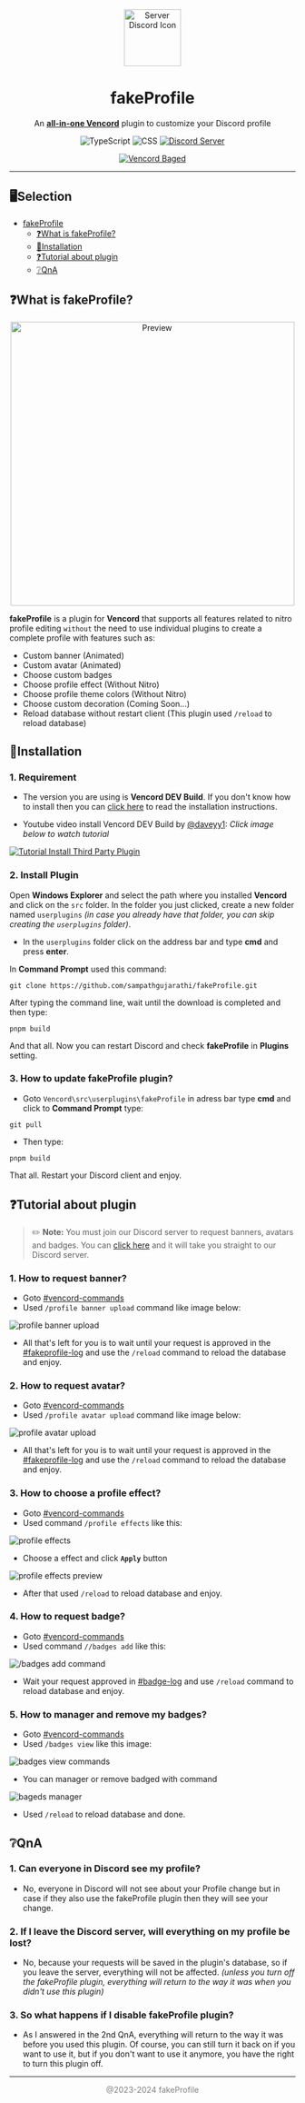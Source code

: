 <!-- HEAD PAGE -->
<div align="center">
  <img src="https://cdn.discordapp.com/icons/1117373291095662623/cd7c44850a9a6e06b586abe05e035c7d.webp?size=1024&format=webp" alt="Server Discord Icon" width="100">
  <h1><strong>fakeProfile</strong></h1>
  An <a href="https://vencord.dev/"><strong>all-in-one Vencord</strong></a> plugin to customize your Discord profile
</div>

<!-- MARKDOWN BADGED -->

<p align="center">
  <img src="https://img.shields.io/badge/typescript-%23007ACC.svg?style=for-the-badge&logo=typescript&logoColor=white" alt="TypeScript"></a>
  <img src="https://img.shields.io/badge/CSS-239120?&style=for-the-badge&logo=css3&logoColor=white" alt="CSS"></a>
  <a href="https://discord.gg/ffmkewQ4R7"><img src="https://img.shields.io/badge/Discord-%235865F2.svg?style=for-the-badge&logo=discord&logoColor=white" alt="Discord Server"></a>
</p>
<p align="center">
<a href="https://vencord.dev"><img src="https://img.shields.io/badge/This%20plugin%20for-Vencord-pink?labelColor=gray&style=flat&logo=https://lh3.googleusercontent.com/zDATisIeInAwNSjH9LgItgvGXwq3M4SDdoIZzctMZ3Hbl9IhoFVJtsHvzQPz_a7K5xbdURropceVQK6XGrmg4v4HSQ=s60&link=https://vencord.dev" alt="Vencord Baged" /></a>
</p>

___

<!-- BODY -->

## 🖥️Selection

 - [fakeProfile](#fakeprofile)
   - [❓What is fakeProfile?](#what-is-fakeprofile)
   - [🔨Installation](#installation)
   - [❓Tutorial about plugin](#tutorial-about-plugin)
   - [❔QnA](#qna)



## ❓What is fakeProfile?
<div align="center">
  <img src="https://cdn.discordapp.com/attachments/998071689009184870/1209377838571061298/bg.png?ex=65e6b3e1&is=65d43ee1&hm=d1e5af92057e9050ba3d2104b13315ee683931a43cd29aaa57695ae697ad41f2&" alt="Preview" width= "500">
</div>

**fakeProfile** is a plugin for **Vencord** that supports all features related to nitro profile editing `without` the need to use individual plugins to create a complete profile with features such as:
 - Custom banner (Animated)
 - Custom avatar (Animated)
 - Choose custom badges
 - Choose profile effect (Without Nitro)
 - Choose profile theme colors (Without Nitro)
 - Choose custom decoration (Coming Soon...)
 - Reload database without restart client (This plugin used `/reload` to reload database)



## 🔨Installation
 ### 1. Requirement
 - The version you are using is **Vencord DEV Build**. If you don't know how to install then you can [click here](https://github.com/Vendicated/Vencord/blob/main/docs/1_INSTALLING.md) to read the installation instructions.

- Youtube video install Vencord DEV Build by [@daveyy1](https://discordappuser.com/users/549244932213309442): *Click image below to watch tutorial*

 [![Tutorial Install Third Party Plugin](https://img.youtube.com/vi/8wexjSo8fNw/maxresdefault.jpg)](https://www.youtube.com/watch?v=8wexjSo8fNw)

 ### 2. Install Plugin
 Open **Windows Explorer** and select the path where you installed **Vencord** and click on the `src` folder. In the folder you just clicked, create a new folder named `userplugins` *(in case you already have that folder, you can skip creating the `userplugins` folder)*.

 - In the `userplugins` folder click on the address bar and type **cmd** and press **enter**.

 In **Command Prompt** used this command:
 ```shell
 git clone https://github.com/sampathgujarathi/fakeProfile.git
 ```

 After typing the command line, wait until the download is completed and then type:
 ```shell
 pnpm build
 ```
 And that all. Now you can restart Discord and check **fakeProfile** in **Plugins** setting.

 ### 3. How to update fakeProfile plugin?
 - Goto `Vencord\src\userplugins\fakeProfile` in adress bar type **cmd** and click to **Command Prompt** type:
 ```shell
 git pull
 ```
 - Then type:
 ```shell
 pnpm build
 ```
 That all. Restart your Discord client and enjoy.



## ❓Tutorial about plugin
> ✏️ **Note:** You must join our Discord server to request banners, avatars and badges. You can [click here](https://discord.gg/ffmkewQ4R7) and it will take you straight to our Discord server.

 ### 1. How to request banner?
 - Goto [#vencord-commands](https://discord.com/channels/1117373291095662623/1185970757105360927)
 - Used `/profile banner upload` command like image below:
 
 <img src="https://cdn.discordapp.com/attachments/998071689009184870/1210884226312966205/image.png?ex=65ec2ed0&is=65d9b9d0&hm=1e65108263618d2754e0c1843dffe6abd0c90798d92d9f23ce3acdef2dcf9dc8&" alt="profile banner upload">

 - All that's left for you is to wait until your request is approved in the [#fakeprofile-log](https://discord.com/channels/1117373291095662623/1209032677366431815) and use the `/reload` command to reload the database and enjoy.

 ### 2. How to request avatar?
 - Goto [#vencord-commands](https://discord.com/channels/1117373291095662623/1185970757105360927)
 - Used `/profile avatar upload` command like image below:

 <img src="https://cdn.discordapp.com/attachments/998071689009184870/1210885978445586452/image.png?ex=65ec3072&is=65d9bb72&hm=e2b9b7f554e35eb793ee67e07c4f0a0c31608d099a58dd3223fa40653879bfba&" alt="profile avatar upload">

 - All that's left for you is to wait until your request is approved in the [#fakeprofile-log](https://discord.com/channels/1117373291095662623/1209032677366431815) and use the `/reload` command to reload the database and enjoy.
 
 ### 3. How to choose a profile effect?
 - Goto [#vencord-commands](https://discord.com/channels/1117373291095662623/1185970757105360927)
 - Used command `/profile effects` like this:

  <img src="https://cdn.discordapp.com/attachments/998071689009184870/1210889022189346866/image.png?ex=65ec3348&is=65d9be48&hm=c84443ed081bf133df62ee21f7ab0537c50a2c0dd0205837280d06945df6fa42&" alt="profile effects">

 - Choose a effect and click **`Apply`** button

  <img src="https://cdn.discordapp.com/attachments/998071689009184870/1210888342414303262/image.png?ex=65ec32a6&is=65d9bda6&hm=cfbbb49d58370e04ce4488b6baa1e3d24842d6113a100df1649c15d01d05ed05&" alt="profile effects preview">
 
 - After that used `/reload` to reload database and enjoy.

 ### 4. How to request badge?
 - Goto [#vencord-commands](https://discord.com/channels/1117373291095662623/1185970757105360927)
 - Used command `//badges add` like this:
 
 <img src="https://cdn.discordapp.com/attachments/998071689009184870/1210892420741333103/image.png?ex=65ec3672&is=65d9c172&hm=f0f5f4e918ff1e4ce682a7fc0059ecf4b5f2d1d79b9806989748b33379744889&" alt="/badges add command">

 - Wait your request approved in [#badge-log](https://discord.com/channels/1117373291095662623/1198555327730294844) and use `/reload` command to reload database and enjoy.

 ### 5. How to manager and remove my badges?
 - Goto [#vencord-commands](https://discord.com/channels/1117373291095662623/1185970757105360927)
 - Used `/badges view` like this image:

 <img src="https://cdn.discordapp.com/attachments/998071689009184870/1210893128538791986/image.png?ex=65ec371b&is=65d9c21b&hm=f1bcc825b2027334ff28aac7ea0e874fff0b1227c420fbed0c85444304912da7&" alt="badges view commands">

 - You can manager or remove badged with command

 <img src="https://cdn.discordapp.com/attachments/998071689009184870/1210893128744308776/image.png?ex=65ec371b&is=65d9c21b&hm=9ba0a687fb29838530b01f3408b56b2c884cff17344afea760f212d5c7bba5c0&" alt="bageds manager">

 - Used `/reload` to reload database and done.



## ❔QnA
 ### 1. Can everyone in Discord see my profile?
 - No, everyone in Discord will not see about your Profile change but in case if they also use the fakeProfile plugin then they will see your change.
 ### 2. If I leave the Discord server, will everything on my profile be lost?
 - No, because your requests will be saved in the plugin's database, so if you leave the server, everything will not be affected. *(unless you turn off the fakeProfile plugin, everything will return to the way it was when you didn't use this plugin)*
 ### 3. So what happens if I disable fakeProfile plugin?
 - As I answered in the 2nd QnA, everything will return to the way it was before you used this plugin. Of course, you can still turn it back on if you want to use it, but if you don't want to use it anymore, you have the right to turn this plugin off.

<!-- END -->

---
<p align="center" style="color: gray;">
  @2023-2024 fakeProfile
</p>
